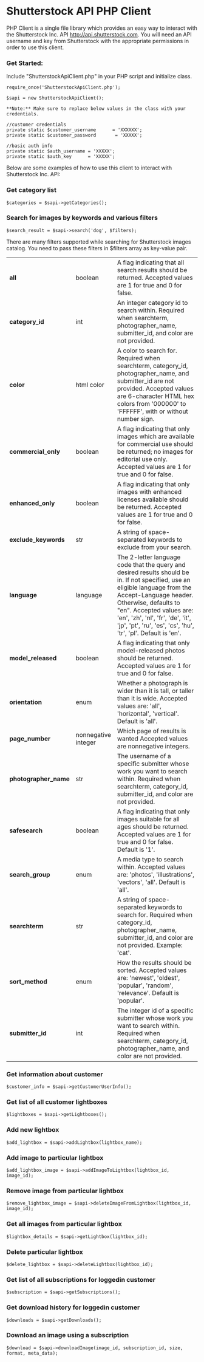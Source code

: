 # Shutterstock API PHP Client

PHP Client is a single file library which provides an easy way to interact with the Shutterstock Inc. API <http://api.shutterstock.com>. You will need an API username and key
from Shutterstock with the appropriate permissions in order to use this client.

### Get Started:

Include "ShutterstockApiClient.php" in your PHP script and initialize class.

    require_once('ShutterstockApiClient.php');
	
    $sapi = new ShutterstockApiClient();
    
    **Note:** Make sure to replace below values in the class with your credentials.
    
    //customer credentials     
    private static $customer_username      = 'XXXXXX';
    private static $customer_password       = 'XXXXX';
    
    //basic auth info
    private static $auth_username = 'XXXXX';
    private static $auth_key      = 'XXXXX'; 

Below are some examples of how to use this client to interact with Shutterstock Inc. API:

### Get category list
    $categories = $sapi->getCategories();

### Search for images by keywords and various filters
    $search_result = $sapi->search('dog', $filters);
  
There are many filters supported while searching for Shutterstock images catalog. You need to pass these filters in $filters array as key-value pair.

<table>
    		<tbody>
				<tr class="paramtable">						
  					<td style="width:20%"><b>all</b></td>
					<td style="width:10%">boolean</td>
  					<td style="width:55%">
						A flag indicating that all search results should be returned. Accepted values are 1 for true and 0 for false.
					</td>
				</tr>
				<tr class="paramtable">
  					<td style="width:20%"><b>category_id</b></td>
					<td style="width:10%">int</td>
  					<td style="width:55%">
						An integer category id to search within. Required when searchterm, photographer_name, submitter_id, and color are not provided.
					</td>
				</tr>
				<tr class="paramtable">
  					<td style="width:20%"><b>color</b></td>
					<td style="width:10%">html color</td>
  					<td style="width:55%">
						A color to search for. Required when searchterm, category_id, photographer_name, and submitter_id are not provided. Accepted values are 6-character HTML hex colors from '000000' to 'FFFFFF', with or without number sign.
					</td>
				</tr>
				<tr class="paramtable">
  					<td style="width:20%"><b>commercial_only</b></td>
					<td style="width:10%">boolean</td>
  					<td style="width:55%">
						A flag indicating that only images which are available for commercial use should be returned; no images for editorial use only. Accepted values are 1 for true and 0 for false.
					</td>
				</tr>
				<tr class="paramtable">
  					<td style="width:20%"><b>enhanced_only</b></td>
					<td style="width:10%">boolean</td>
  					<td style="width:55%">
						A flag indicating that only images with enhanced licenses available should be returned. Accepted values are 1 for true and 0 for false.
					</td>
				</tr>
				<tr class="paramtable">
  					<td style="width:20%"><b>exclude_keywords</b></td>
					<td style="width:10%">str</td>
  					<td style="width:55%">
						A string of space-separated keywords to exclude from your search.
					</td>
				</tr>
				<tr class="paramtable">
  					<td style="width:20%"><b>language</b></td>
					<td style="width:10%">language</td>
  					<td style="width:55%">
						The 2-letter language code that the query and desired results should be in.  If not specified, use an eligible language from the Accept-Language header.  Otherwise, defaults to "en". Accepted values are: 'en', 'zh', 'nl', 'fr', 'de', 'it', 'jp', 'pt', 'ru', 'es', 'cs', 'hu', 'tr', 'pl'.
							Default is 'en'.
					</td>
				</tr>
				<tr class="paramtable">
  					<td style="width:20%"><b>model_released</b></td>
					<td style="width:10%">boolean</td>
  					<td style="width:55%">
						A flag indicating that only model-released photos should be returned. Accepted values are 1 for true and 0 for false.
					</td>
				</tr>
				<tr class="paramtable">
  					<td style="width:20%"><b>orientation</b></td>
					<td style="width:10%">enum</td>
  					<td style="width:55%">
						Whether a photograph is wider than it is tall, or taller than it is wide. Accepted values are: 'all', 'horizontal', 'vertical'.
							Default is 'all'.
					</td>
				</tr>
				<tr class="paramtable">
  					<td style="width:20%"><b>page_number</b></td>
					<td style="width:10%">nonnegative integer</td>
  					<td style="width:55%">
						Which page of results is wanted Accepted values are nonnegative integers.
					</td>
				</tr>
				<tr class="paramtable">
  					<td style="width:20%"><b>photographer_name</b></td>
					<td style="width:10%">str</td>
  					<td style="width:55%">
						The username of a specific submitter whose work you want to search within. Required when searchterm, category_id, submitter_id, and color are not provided.
					</td>
				</tr>
				<tr class="paramtable">
  					<td style="width:20%"><b>safesearch</b></td>
					<td style="width:10%">boolean</td>
  					<td style="width:55%">
						A flag indicating that only images suitable for all ages should be returned. Accepted values are 1 for true and 0 for false.
							Default is '1'.
					</td>
				</tr>
				<tr class="paramtable">
  					<td style="width:20%"><b>search_group</b></td>
					<td style="width:10%">enum</td>
  					<td style="width:55%">
						A media type to search within. Accepted values are: 'photos', 'illustrations', 'vectors', 'all'.
							Default is 'all'.
					</td>
				</tr>
				<tr class="paramtable">
  					<td style="width:20%"><b>searchterm</b></td>
					<td style="width:10%">str</td>
  					<td style="width:55%">
						A string of space-separated keywords to search for. Required when category_id, photographer_name, submitter_id, and color are not provided. Example: 'cat'.
					</td>
				</tr>
				<tr class="paramtable">
  					<td style="width:20%"><b>sort_method</b></td>
					<td style="width:10%">enum</td>
  					<td style="width:55%">
						How the results should be sorted. Accepted values are: 'newest', 'oldest', 'popular', 'random', 'relevance'.
							Default is 'popular'.
					</td>
				</tr>
				<tr class="paramtable">
  					<td style="width:20%"><b>submitter_id</b></td>
					<td style="width:10%">int</td>
  					<td style="width:55%">
						The integer id of a specific submitter whose work you want to search within. Required when searchterm, category_id, photographer_name, and color are not provided.
					</td>
				</tr>
		</tbody></table>


### Get information about customer
    $customer_info = $sapi->getCustomerUserInfo();

### Get list of all customer lightboxes
    $lightboxes = $sapi->getLightboxes();

### Add new lightbox
    $add_lightbox = $sapi->addLightbox(lightbox_name); 

### Add image to particular lightbox
    $add_lightbox_image = $sapi->addImageToLightbox(lightbox_id, image_id);

### Remove image from particular lightbox
    $remove_lightbox_image = $sapi->deleteImageFromLightbox(lightbox_id, image_id);

### Get all images from particular lightbox
    $lightbox_details = $sapi->getLightbox(lightbox_id);

### Delete particular lightbox
    $delete_lightbox = $sapi->deleteLightbox(lightbox_id);

### Get list of all subscriptions for loggedin customer
    $subscription = $sapi->getSubscriptions();

### Get download history for loggedin customer
    $downloads = $sapi->getDownloads();

### Download an image using a subscription
    $download = $sapi->downloadImage(image_id, subscription_id, size, format, meta_data);

